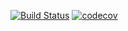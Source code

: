 [![Build Status](https://travis-ci.org/harrinsonmb/geocurious.svg?branch=master)](https://travis-ci.org/harrinsonmb/geocurious) [![codecov](https://codecov.io/gh/harrinsonmb/geocurious-test/branch/master/graph/badge.svg?token=jQuQgJC92g)](https://codecov.io/gh/harrinsonmb/geocurious-test)
